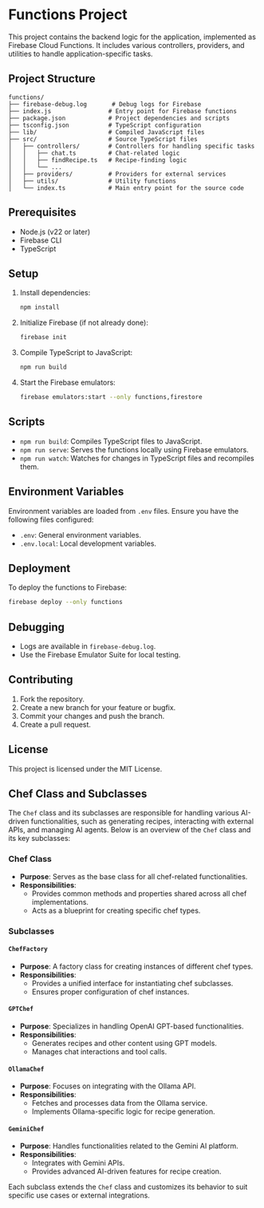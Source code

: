 # Functions Project

This project contains the backend logic for the application, implemented as Firebase Cloud Functions. It includes various controllers, providers, and utilities to handle application-specific tasks.

## Project Structure

```
functions/
├── firebase-debug.log       # Debug logs for Firebase
├── index.js                # Entry point for Firebase functions
├── package.json            # Project dependencies and scripts
├── tsconfig.json           # TypeScript configuration
├── lib/                    # Compiled JavaScript files
├── src/                    # Source TypeScript files
│   ├── controllers/        # Controllers for handling specific tasks
│   │   ├── chat.ts         # Chat-related logic
│   │   ├── findRecipe.ts   # Recipe-finding logic
│   │   └── ...
│   ├── providers/          # Providers for external services
│   ├── utils/              # Utility functions
│   └── index.ts            # Main entry point for the source code
```

## Prerequisites

- Node.js (v22 or later)
- Firebase CLI
- TypeScript

## Setup

1. Install dependencies:
   ```bash
   npm install
   ```

2. Initialize Firebase (if not already done):
   ```bash
   firebase init
   ```

3. Compile TypeScript to JavaScript:
   ```bash
   npm run build
   ```

4. Start the Firebase emulators:
   ```bash
   firebase emulators:start --only functions,firestore
   ```

## Scripts

- `npm run build`: Compiles TypeScript files to JavaScript.
- `npm run serve`: Serves the functions locally using Firebase emulators.
- `npm run watch`: Watches for changes in TypeScript files and recompiles them.

## Environment Variables

Environment variables are loaded from `.env` files. Ensure you have the following files configured:

- `.env`: General environment variables.
- `.env.local`: Local development variables.

## Deployment

To deploy the functions to Firebase:

```bash
firebase deploy --only functions
```

## Debugging

- Logs are available in `firebase-debug.log`.
- Use the Firebase Emulator Suite for local testing.

## Contributing

1. Fork the repository.
2. Create a new branch for your feature or bugfix.
3. Commit your changes and push the branch.
4. Create a pull request.

## License

This project is licensed under the MIT License.

## Chef Class and Subclasses

The `Chef` class and its subclasses are responsible for handling various AI-driven functionalities, such as generating recipes, interacting with external APIs, and managing AI agents. Below is an overview of the `Chef` class and its key subclasses:

### Chef Class
- **Purpose**: Serves as the base class for all chef-related functionalities.
- **Responsibilities**:
  - Provides common methods and properties shared across all chef implementations.
  - Acts as a blueprint for creating specific chef types.

### Subclasses

#### `ChefFactory`
- **Purpose**: A factory class for creating instances of different chef types.
- **Responsibilities**:
  - Provides a unified interface for instantiating chef subclasses.
  - Ensures proper configuration of chef instances.

#### `GPTChef`
- **Purpose**: Specializes in handling OpenAI GPT-based functionalities.
- **Responsibilities**:
  - Generates recipes and other content using GPT models.
  - Manages chat interactions and tool calls.

#### `OllamaChef`
- **Purpose**: Focuses on integrating with the Ollama API.
- **Responsibilities**:
  - Fetches and processes data from the Ollama service.
  - Implements Ollama-specific logic for recipe generation.

#### `GeminiChef`
- **Purpose**: Handles functionalities related to the Gemini AI platform.
- **Responsibilities**:
  - Integrates with Gemini APIs.
  - Provides advanced AI-driven features for recipe creation.

Each subclass extends the `Chef` class and customizes its behavior to suit specific use cases or external integrations.
